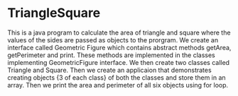 # TriangleSquare


This is a java program to calculate the area of triangle and square where the values of the sides are passed as objects to the prorgram. We create an interface called Geometric Figure which contains abstract methods getArea, getPerimeter and print. These methods are implemented in the classes implementing GeometricFigure interface. We then create two classes called Triangle and Square. Then we create an applicaion that demonstrates creating objects {3 of each class} of both the classes and store them in an array. Then we print the area and perimeter of all six objects using for loop.
